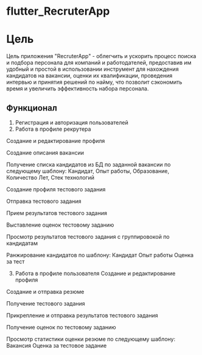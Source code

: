 # flutter_RecruterApp

# Цель
Цель приложения "RecruterApp" - облегчить и ускорить процесс поиска и подбора персонала для компаний и работодателей, предоставив им удобный и простой в использовании инструмент для нахождения кандидатов на вакансии, оценки их квалификации, проведения интервью и принятия решений по найму, что позволит сэкономить время и увеличить эффективность набора персонала.

## Функционал

1. Регистрация и авторизация пользователей
2. Работа в профиле рекрутера

  Создание и редактирование профиля
  
  Создание описания вакансии
  
  Получение списка кандидатов из БД по заданной вакансии по следующему шаблону: Кандидат, Опыт работы, Образование, Количество Лет, Стек технологий
  
  Создание профиля тестового задания
  
  Отправка тестового задания
  
  Прием результатов тестового задания
  
  Выставление оценок тестовому заданию
  
  Просмотр результатов тестового задания с группировокой по кандидатам
  
  Ранжирование кандидатов по шаблону: Кандидат Опыт работы Оценка за тест
  
3. Работа в профиле пользователя
  Создание и редактирование профиля
  
  Создание и отправка резюме
  
  Получение тестового задания
  
  Прикрепление и отправка результатов тестового задания
  
  Получение оценок по тестовому заданию
  
  Просмотр статистики оценки резюме по следующему шаблону: Вакансия Оценка за тестовое задание
  
